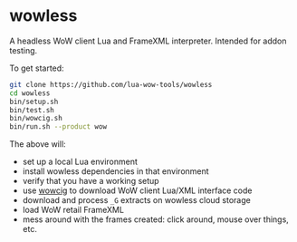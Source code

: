 # wowless

A headless WoW client Lua and FrameXML interpreter. Intended for addon testing.

To get started:

```sh
git clone https://github.com/lua-wow-tools/wowless
cd wowless
bin/setup.sh
bin/test.sh
bin/wowcig.sh
bin/run.sh --product wow
```

The above will:

* set up a local Lua environment
* install wowless dependencies in that environment
* verify that you have a working setup
* use [wowcig] to download WoW client Lua/XML interface code
* download and process `_G` extracts on wowless cloud storage
* load WoW retail FrameXML
* mess around with the frames created: click around, mouse over things, etc.

[wowcig]: https://github.com/lua-wow-tools/wowcig
